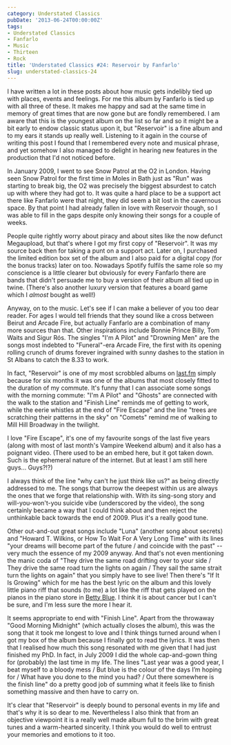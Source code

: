```yaml
---
category: Understated Classics
pubDate: '2013-06-24T00:00:00Z'
tags:
- Understated Classics
- Fanfarlo
- Music
- Thirteen
- Rock
title: 'Understated Classics #24: Reservoir by Fanfarlo'
slug: understated-classics-24
---
```

I have written a lot in these posts about how music gets indelibly tied up with places, events and feelings. For me this album by Fanfarlo is tied up with all three of these. It makes me happy and sad at the same time in memory of great times that are now gone but are fondly remembered. I am aware that this is the youngest album on the list so far and so it might be a bit early to endow classic status upon it, but "Reservoir" is a fine album and to my ears it stands up really well. Listening to it again in the course of writing this post I found that I remembered every note and musical phrase, and yet somehow I also managed to delight in hearing new features in the production that I'd not noticed before.

In January 2009, I went to see Snow Patrol at the O2 in London. Having seen Snow Patrol for the first time in Moles in Bath just as "Run" was starting to break big, the O2 was precisely the biggest absurdest to catch up with where they had got to. It was quite a hard place to be a support act there like Fanfarlo were that night, they did seem a bit lost in the cavernous space. By that point I had already fallen in love with Reservoir though, so I was able to fill in the gaps despite only knowing their songs for a couple of weeks.

People quite rightly worry about piracy and about sites like the now defunct Megaupload, but that's where I got my first copy of "Reservoir". It was my source back then for taking a punt on a support act. Later on, I purchased the limited edition box set of the album and I also paid for a digital copy (for the bonus tracks) later on too. Nowadays Spotify fulfils the same role so my conscience is a little clearer but obviously for every Fanfarlo there are bands that didn't persuade me to buy a version of their album all tied up in twine. (There's also another luxury version that features a board game which I _almost_ bought as well!)

Anyway, on to the music. Let's see if I can make a believer of you too dear reader. For ages I would tell friends that they sound like a cross between Beirut and Arcade Fire, but actually Fanfarlo are a combination of many more sources than that. Other inspirations include Bonnie Prince Billy, Tom Waits and Sigur Rós. The singles "I'm A Pilot" and "Drowning Men" are the songs most indebted to "Funeral"-era Arcade Fire, the first with its opening rolling crunch of drums forever ingrained with sunny dashes to the station in St Albans to catch the 8.33 to work.

In fact, "Reservoir" is one of my most scrobbled albums on [last.fm](http://www.last.fm/users/mattischrome/) simply because for six months it was one of the albums that most closely fitted to the duration of my commute. It's funny that I can associate some songs with the morning commute: "I'm A Pilot" and "Ghosts" are connected with the walk to the station and "Finish Line" reminds me of getting to work, while the eerie whistles at the end of "Fire Escape" and the line "trees are scratching their patterns in the sky" on "Comets" remind me of walking to Mill Hill Broadway in the twilight.

I love "Fire Escape", it's one of my favourite songs of the last five years (along with most of last month's Vampire Weekend album) and it also has a poignant video. (There used to be an embed here, but it got taken down. Such is the ephemeral nature of the internet. But at least I am still here guys... Guys?!?)

I always think of the line "why can't he just think like us?" as being directly addressed to me. The songs that burrow the deepest within us are always the ones that we forge that relationship with. With its sing-song story and will-you-won't-you suicide vibe (underscored by the video), the song certainly became a way that I could think about and then reject the unthinkable back towards the end of 2009. Plus it's a really good tune.

Other out-and-out great songs include "Luna" (another song about secrets) and "Howard T. Wilkins, or How To Wait For A Very Long Time" with its lines "your dreams will become part of the future / and coincide with the past" -- very much the essence of my 2009 anyway. And that's not even mentioning the manic coda of "They drive the same road drifting over to your side / They drive the same road turn the lights on again / They sail the same strait turn the lights on again" that you simply have to see live! Then there's "If It Is Growing" which for me has the best lyric on the album and this lovely little piano riff that sounds (to me) a lot like the riff that gets played on the pianos in the piano store in [Betty Blue](/why-i-love-betty-blue/). I think it is about cancer but I can't be sure, and I'm less sure the more I hear it.

It seems appropriate to end with "Finish Line". Apart from the throwaway "Good Morning Midnight" (which actually closes the album), this was the song that it took me longest to love and I think things turned around when I got my box of the album because I finally got to read the lyrics. It was then that I realised how much this song resonated with me given that I had just finished my PhD. In fact, in July 2009 I did the whole cap-and-gown thing for (probably) the last time in my life. The lines "Last year was a good year, I beat myself to a bloody mess / But blue is the colour of the days I’m hoping for / What have you done to the mind you had? / Out there somewhere is the finish line" do a pretty good job of summing what it feels like to finish something massive and then have to carry on.

It's clear that "Reservoir" is deeply bound to personal events in my life and that's why it is so dear to me. Nevertheless I also think that from an objective viewpoint it is a really well made album full to the brim with great tunes and a warm-hearted sincerity. I think you would do well to entrust your memories and emotions to it too.